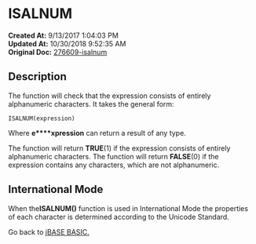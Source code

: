 # ISALNUM

**Created At:** 9/13/2017 1:04:03 PM  
**Updated At:** 10/30/2018 9:52:35 AM  
**Original Doc:** [276609-isalnum](https://docs.jbase.com/36868-jbase-basic/276609-isalnum)  


## Description

The function will check that the expression consists of entirely alphanumeric characters. It takes the general form:

```
ISALNUM(expression)
```

Where **e****xpression** can return a result of any type.

The function will return **TRUE**(1) if the expression consists of entirely alphanumeric characters. The function will return **FALSE**(0) if the expression contains any characters, which are not alphanumeric.



## International Mode

When the**ISALNUM()** function is used in International Mode the properties of each character is determined according to the Unicode Standard.



Go back to [jBASE BASIC.](./../jbase-basic-programmers-reference-guide)
